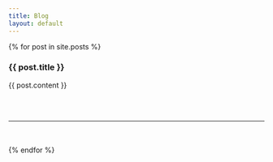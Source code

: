 ```yaml
---
title: Blog
layout: default
---
```


<section>
  {% for post in site.posts %}
	<article>
		<h1>{{ post.title }}</h1>
		<p>
			{{ post.content }}
		</p>
	</article>
	<br />
	<br />
	<hr />
	<br />
	<br />
  {% endfor %}
</section>
